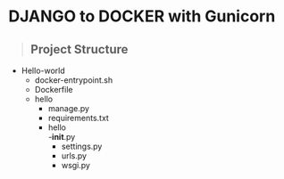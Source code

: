  DJANGO to DOCKER with Gunicorn
===================================

> ## Project Structure ##
- Hello-world
	- docker-entrypoint.sh
	- Dockerfile
	- hello
		- manage.py
		- requirements.txt
		- hello  
			-__init__.py
			- settings.py
			- urls.py
			- wsgi.py
